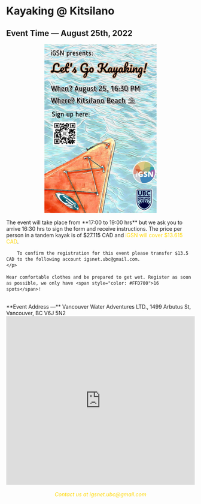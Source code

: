 # Kayaking @ Kitsilano

## **Event Time —** August 25th, 2022

<p align=center>
    <img src="/assets/events/2022-08-25_kayaking.png" alt="Kayaking @ Kitsilano Poster" width=300>
</p>

<div>
    <p>
        The event will take place from **17:00 to 19:00 hrs** but we ask you to arrive 16:30 hrs to sign the form and receive instructions. The price per person in a tandem kayak is of $27.115 CAD and <span style="color: #FFD700">iGSN will cover $13.615 CAD</span>. 
        
        To confirm the registration for this event please transfer $13.5 CAD to the following account igsnet.ubc@gmail.com.
    </p>

    Wear comfortable clothes and be prepared to get wet. Register as soon as possible, we only have <span style="color: #FFD700">16 spots</span>!
</div>
</br>
**Event Address —** Vancouver Water Adventures LTD., 1499 Arbutus St, Vancouver, BC V6J 5N2
<iframe src="https://www.google.com/maps/embed?pb=!1m14!1m8!1m3!1d10412.015625159293!2d-123.1526598!3d49.2763232!3m2!1i1024!2i768!4f13.1!3m3!1m2!1s0x0%3A0xa4e1d1efb57bbe2e!2sVancouver%20Water%20Adventures%20LTD.!5e0!3m2!1sen!2sca!4v1662596607088!5m2!1sen!2sca" width="100%" height="450" style="border:0;" allowfullscreen="" loading="lazy" referrerpolicy="no-referrer-when-downgrade"></iframe>

<p align=center style="font-style: italic; color: #FFD700">
    Contact us at igsnet.ubc@gmail.com
</p>